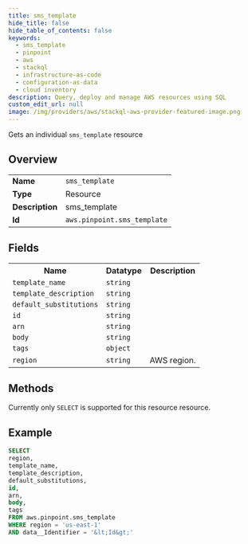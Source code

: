 ```yaml
---
title: sms_template
hide_title: false
hide_table_of_contents: false
keywords:
  - sms_template
  - pinpoint
  - aws
  - stackql
  - infrastructure-as-code
  - configuration-as-data
  - cloud inventory
description: Query, deploy and manage AWS resources using SQL
custom_edit_url: null
image: /img/providers/aws/stackql-aws-provider-featured-image.png
---
```

Gets an individual <code>sms_template</code> resource

## Overview
<table><tbody>
<tr><td><b>Name</b></td><td><code>sms_template</code></td></tr>
<tr><td><b>Type</b></td><td>Resource</td></tr>
<tr><td><b>Description</b></td><td>sms_template</td></tr>
<tr><td><b>Id</b></td><td><code>aws.pinpoint.sms_template</code></td></tr>
</tbody></table>

## Fields
<table><tbody>
<tr><th>Name</th><th>Datatype</th><th>Description</th></tr>
<tr><td><code>template_name</code></td><td><code>string</code></td><td></td></tr>
<tr><td><code>template_description</code></td><td><code>string</code></td><td></td></tr>
<tr><td><code>default_substitutions</code></td><td><code>string</code></td><td></td></tr>
<tr><td><code>id</code></td><td><code>string</code></td><td></td></tr>
<tr><td><code>arn</code></td><td><code>string</code></td><td></td></tr>
<tr><td><code>body</code></td><td><code>string</code></td><td></td></tr>
<tr><td><code>tags</code></td><td><code>object</code></td><td></td></tr>
<tr><td><code>region</code></td><td><code>string</code></td><td>AWS region.</td></tr>

</tbody></table>

## Methods
Currently only <code>SELECT</code> is supported for this resource resource.





## Example
```sql
SELECT
region,
template_name,
template_description,
default_substitutions,
id,
arn,
body,
tags
FROM aws.pinpoint.sms_template
WHERE region = 'us-east-1'
AND data__Identifier = '&lt;Id&gt;'
```
